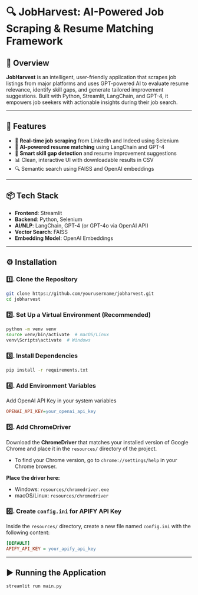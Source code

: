 # 🔍 JobHarvest: AI-Powered Job Scraping & Resume Matching Framework

## 📌 Overview

**JobHarvest** is an intelligent, user-friendly application that scrapes job listings from major platforms and uses
GPT-powered AI to evaluate resume relevance, identify skill gaps, and generate tailored improvement suggestions. Built
with Python, Streamlit, LangChain, and GPT-4, it empowers job seekers with actionable insights during their job search.

---

## 🚀 Features

- 🔧 **Real-time job scraping** from LinkedIn and Indeed using Selenium
- 🧠 **AI-powered resume matching** using LangChain and GPT-4
- 📄 **Smart skill gap detection** and resume improvement suggestions
- 📊 Clean, interactive UI with downloadable results in CSV
- 🔍 Semantic search using FAISS and OpenAI embeddings

---

## 📦 Tech Stack

- **Frontend**: Streamlit
- **Backend**: Python, Selenium
- **AI/NLP**: LangChain, GPT-4 (or GPT-4o via OpenAI API)
- **Vector Search**: FAISS
- **Embedding Model**: OpenAI Embeddings

---

## ⚙️ Installation

### 1️⃣. Clone the Repository

```bash
git clone https://github.com/yourusername/jobharvest.git
cd jobharvest
```

### **2️⃣. Set Up a Virtual Environment (Recommended)**

```bash
python -m venv venv
source venv/bin/activate  # macOS/Linux
venv\Scripts\activate  # Windows
```

### **3️⃣. Install Dependencies**

```bash
pip install -r requirements.txt
```

### **4️⃣. Add Environment Variables**

Add OpenAI API Key in your system variables

```ini
OPENAI_API_KEY=your_openai_api_key
```

### **5️⃣. Add ChromeDriver**

Download the **ChromeDriver** that matches your installed version of Google Chrome and place it in the `resources/`
directory of the project.

- To find your Chrome version, go to `chrome://settings/help` in your Chrome browser.

**Place the driver here:**

- Windows: `resources/chromedriver.exe`
- macOS/Linux: `resources/chromedriver`


### **6️⃣. Create `config.ini` for APIFY API Key**

Inside the `resources/` directory, create a new file named `config.ini` with the following content:

```ini
[DEFAULT]
APIFY_API_KEY = your_apify_api_key
```

---

## ▶️ Running the Application

```bash
streamlit run main.py
```

